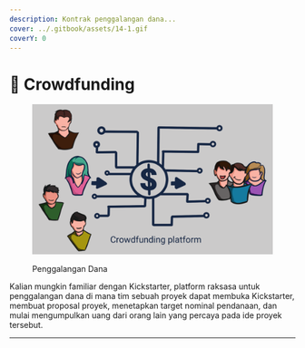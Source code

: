 ```yaml
---
description: Kontrak penggalangan dana...
cover: ../.gitbook/assets/14-1.gif
coverY: 0
---
```


# 📜 Crowdfunding

<figure><img src="../.gitbook/assets/18.gif" alt=""><figcaption><p>Penggalangan Dana</p></figcaption></figure>

Kalian mungkin familiar dengan Kickstarter, platform raksasa untuk penggalangan dana di mana tim sebuah proyek dapat membuka Kickstarter, membuat proposal proyek, menetapkan target nominal pendanaan, dan mulai mengumpulkan uang dari orang lain yang percaya pada ide proyek tersebut.

***
